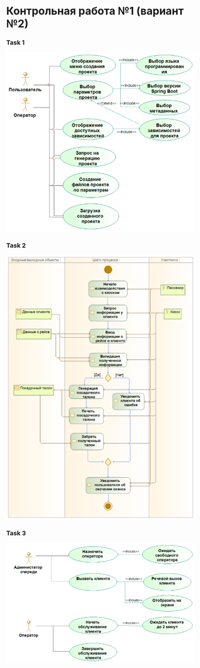# Контрольная работа №1 (вариант №2)

### Task 1
![Task 1](img/T1.png)

### Task 2
![Task 2](img/T2.png)

### Task 3
![Task 3](img/T3.png)
